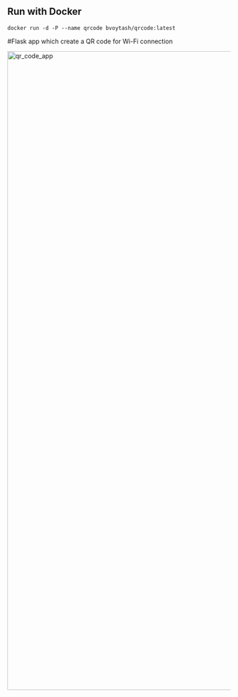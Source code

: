 ## Run with Docker
```
docker run -d -P --name qrcode bvoytash/qrcode:latest  
```

#Flask app which create a QR code for Wi-Fi connection

<img width="1440" alt="qr_code_app" src="https://github.com/user-attachments/assets/571dae1e-417c-43b5-9807-bc648ff957c3" />
